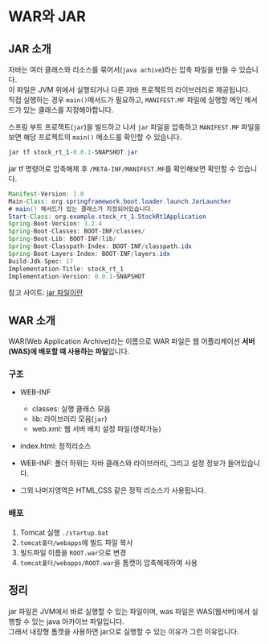 # WAR와 JAR
  
## JAR 소개  
자바는 여러 클래스와 리소스를 묶어서(`java achive`)라는 압축 파일을 만들 수 있습니다.  
이 파일은 JVM 위에서 실행되거나 다른 자바 프로젝트의 라이브러리로 제공됩니다.  
직접 실행하는 경우 `main()`메서드가 필요하고, `MANIFEST.MF` 파일에 실행할 메인 메서드가 있는 클래스를 지정해야합니다.  
  
스프링 부트 프로젝트(`jar`)을 빌드하고 나서 `jar` 파일을 압축하고 `MANIFEST.MF` 파일을 보면 해당 프로젝트의 `main()` 메소드를 확인할 수 있습니다.  
```Java
jar tf stock_rt_1-0.0.1-SNAPSHOT.jar
```  
jar tf 명령어로 압축해제 후 `/META-INF/MANIFEST.MF`를 확인해보면 확인할 수 있습니다. 
```Java
Manifest-Version: 1.0
Main-Class: org.springframework.boot.loader.launch.JarLauncher
# main() 메서드가 있는 클래스가 지정되어있습니다.  
Start-Class: org.example.stock_rt_1.StockRt1Application
Spring-Boot-Version: 3.2.4
Spring-Boot-Classes: BOOT-INF/classes/
Spring-Boot-Lib: BOOT-INF/lib/
Spring-Boot-Classpath-Index: BOOT-INF/classpath.idx
Spring-Boot-Layers-Index: BOOT-INF/layers.idx
Build-Jdk-Spec: 17
Implementation-Title: stock_rt_1
Implementation-Version: 0.0.1-SNAPSHOT
```  
  
참고 사이트: [jar 파일이란](https://velog.io/@wpdlzhf159/Java-jar란)  
  
## WAR 소개  
WAR(Web Application Archive)라는 이름으로 WAR 파일은 웹 어플리케이션 **서버(WAS)에 배포할 때 사용하는 파일**입니다.
  
### 구조  
+ WEB-INF
  + classes: 실행 클래스 모음
  + lib: 라이브러리 모음(`jar`)
  + web.xml: 웹 서버 배치 설정 파일(생략가능)
+ index.html: 정적리소스
  
+ WEB-INF: 폴더 하위는 자바 클래스와 라이브러리, 그리고 설정 정보가 들어있습니다.
+ 그외 나머지영역은 HTML,CSS 같은 정적 리소스가 사용됩니다.  
  
### 배포
1. Tomcat 실행 `./startup.bat`
2. `tomcat폴더/webapps`에 빌드 파일 복사
3. 빌드파일 이름을 `ROOT.war`으로 변경
4. `tomcat폴더/webapps/ROOT.war`을 톰캣이 압축해제하여 사용
  

## 정리 
jar 파일은 JVM에서 바로 실행할 수 있는 파일이며, was 파일은 WAS(웹서버)에서 실행할 수 있는 java 아카이브 파일입니다.  
그래서 내장형 톰캣을 사용하면 jar으로 실행할 수 있는 이유가 그런 이유입니다.